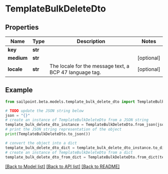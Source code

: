 # TemplateBulkDeleteDto


## Properties

Name | Type | Description | Notes
------------ | ------------- | ------------- | -------------
**key** | **str** |  | 
**medium** | **str** |  | [optional] 
**locale** | **str** | The locale for the message text, a BCP 47 language tag. | [optional] 

## Example

```python
from sailpoint.beta.models.template_bulk_delete_dto import TemplateBulkDeleteDto

# TODO update the JSON string below
json = "{}"
# create an instance of TemplateBulkDeleteDto from a JSON string
template_bulk_delete_dto_instance = TemplateBulkDeleteDto.from_json(json)
# print the JSON string representation of the object
print(TemplateBulkDeleteDto.to_json())

# convert the object into a dict
template_bulk_delete_dto_dict = template_bulk_delete_dto_instance.to_dict()
# create an instance of TemplateBulkDeleteDto from a dict
template_bulk_delete_dto_from_dict = TemplateBulkDeleteDto.from_dict(template_bulk_delete_dto_dict)
```
[[Back to Model list]](../README.md#documentation-for-models) [[Back to API list]](../README.md#documentation-for-api-endpoints) [[Back to README]](../README.md)


